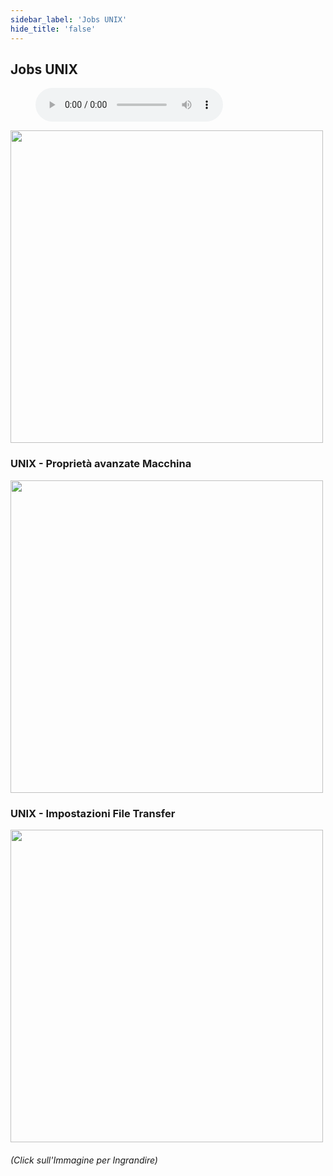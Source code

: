```yaml
---
sidebar_label: 'Jobs UNIX'
hide_title: 'false'
---
```


## Jobs UNIX

<figure>
    <audio
        controls
        src="audiobasic/UNIXJobs.mp3">
            Your browser does not support the
            <code>audio</code> element.
    </audio>
</figure>

<a href="imgbasic/208.png" target="_blank"><img src="imgbasic/208.png" width="500"></img></a>

### UNIX - Proprietà avanzate Macchina

<a href="imgbasic/209.png" target="_blank"><img src="imgbasic/209.png" width="500"></img></a>

### UNIX - Impostazioni File Transfer

<a href="imgbasic/210.png" target="_blank"><img src="imgbasic/210.png" width="500"></img></a>


###### (Click sull'Immagine per Ingrandire)